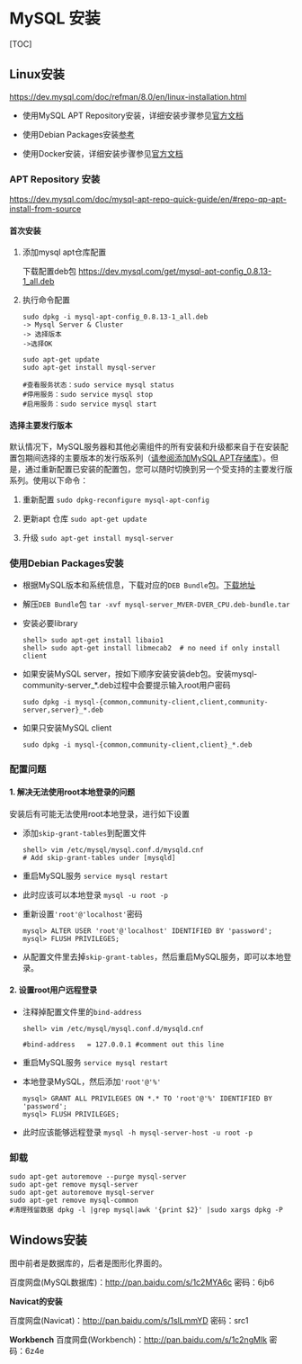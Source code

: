 
# MySQL 安装

[TOC]

## Linux安装

https://dev.mysql.com/doc/refman/8.0/en/linux-installation.html

* 使用MySQL APT Repository安装，详细安装步骤参见[官方文档](https://dev.mysql.com/doc/mysql-apt-repo-quick-guide/en/)

* 使用Debian Packages安装[参考](https://dev.mysql.com/doc/refman/8.0/en/linux-installation-debian.html)

* 使用Docker安装，详细安装步骤参见[官方文档](https://dev.mysql.com/doc/refman/5.7/en/linux-installation-docker.html)

### APT Repository 安装

https://dev.mysql.com/doc/mysql-apt-repo-quick-guide/en/#repo-qp-apt-install-from-source

#### 首次安装

1. 添加mysql apt仓库配置

   下载配置deb包
   https://dev.mysql.com/get/mysql-apt-config_0.8.13-1_all.deb

2. 执行命令配置

   ``` shell
   sudo dpkg -i mysql-apt-config_0.8.13-1_all.deb
   -> Mysql Server & Cluster
   -> 选择版本
   ->选择OK

   sudo apt-get update
   sudo apt-get install mysql-server

   #查看服务状态：sudo service mysql status
   #停用服务：sudo service mysql stop
   #启用服务：sudo service mysql start
   ```

#### 选择主要发行版本

默认情况下，MySQL服务器和其他必需组件的所有安装和升级都来自于在安装配置包期间选择的主要版本的发行版系列（[请参阅添加MySQL APT存储库](https://dev.mysql.com/doc/mysql-apt-repo-quick-guide/en/#apt-repo-setup)）。但是，通过重新配置已安装的配置包，您可以随时切换到另一个受支持的主要发行版系列。使用以下命令：

1. 重新配置 `sudo dpkg-reconfigure mysql-apt-config`

2. 更新apt 仓库  `sudo apt-get update`

3. 升级  `sudo apt-get install mysql-server`

### 使用Debian Packages安装

* 根据MySQL版本和系统信息，下载对应的`DEB Bundle`包。[下载地址](https://downloads.mysql.com/archives/community/)

* 解压`DEB Bundle`包 `tar -xvf mysql-server_MVER-DVER_CPU.deb-bundle.tar`

* 安装必要library

  ```shell
  shell> sudo apt-get install libaio1
  shell> sudo apt-get install libmecab2  # no need if only install client
  ```

* 如果安装MySQL server，按如下顺序安装安装deb包。安装mysql-community-server_*.deb过程中会要提示输入root用户密码

  `sudo dpkg -i mysql-{common,community-client,client,community-server,server}_*.deb`

* 如果只安装MySQL client

  `sudo dpkg -i mysql-{common,community-client,client}_*.deb`

### 配置问题

#### 1. 解决无法使用root本地登录的问题

安装后有可能无法使用root本地登录，进行如下设置

* 添加`skip-grant-tables`到配置文件

  ```shell
  shell> vim /etc/mysql/mysql.conf.d/mysqld.cnf
  # Add skip-grant-tables under [mysqld]
  ```

* 重启MySQL服务 `service mysql restart`

* 此时应该可以本地登录 `mysql -u root -p`

* 重新设置`'root'@'localhost'`密码

  ```mysql
  mysql> ALTER USER 'root'@'localhost' IDENTIFIED BY 'password';
  mysql> FLUSH PRIVILEGES;
  ```

* 从配置文件里去掉`skip-grant-tables`，然后重启MySQL服务，即可以本地登录。

#### 2. 设置root用户远程登录

* 注释掉配置文件里的`bind-address`

  ```shell
  shell> vim /etc/mysql/mysql.conf.d/mysqld.cnf
  
  #bind-address   = 127.0.0.1 #comment out this line
  ```

* 重启MySQL服务  `service mysql restart`

* 本地登录MySQL，然后添加`'root'@'%'`

    ```mysql
    mysql> GRANT ALL PRIVILEGES ON *.* TO 'root'@'%' IDENTIFIED BY 'password';
    mysql> FLUSH PRIVILEGES;
    ```

* 此时应该能够远程登录 `mysql -h mysql-server-host -u root -p`

### 卸载

  ``` shell
  sudo apt-get autoremove --purge mysql-server
  sudo apt-get remove mysql-server
  sudo apt-get autoremove mysql-server
  sudo apt-get remove mysql-common
  #清理残留数据 dpkg -l |grep mysql|awk '{print $2}' |sudo xargs dpkg -P 
  ```

## Windows安装

图中前者是数据库的，后者是图形化界面的。

百度网盘(MySQL数据库)：http://pan.baidu.com/s/1c2MYA6c 密码：6jb6

**Navicat的安装**

百度网盘(Navicat)：http://pan.baidu.com/s/1slLmmYD 密码：src1

**Workbench**
百度网盘(Workbench)：http://pan.baidu.com/s/1c2ngMIk 密码：6z4e
